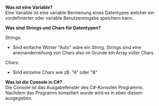 **Was ist eine Variable?**<br>
Eine Variable ist eine variable Bennenung eines Datentypes welcher ein vordefinierter oder variable Benutzereingabe speichern kann. 

<strong>Was sind Strings und Chars für Datentypen?</strong>

Strings:
- Sind einfache Wörter "Auto" wäre ein String. Strings sind eine aneinanderreihung von Chars also im Grunde ein Array voller 
Chars

Chars:
- Sind einzelne Chars wie zB. "A" oder "B"
</ol>
</li>

**Was ist die Console in C#?**<br>
Die Console ist das Ausgabefenster des C#-Konsolen Programms. Nachdem das Programm kompiliert wurde wird es in eben diesem ausgegeben. 
	